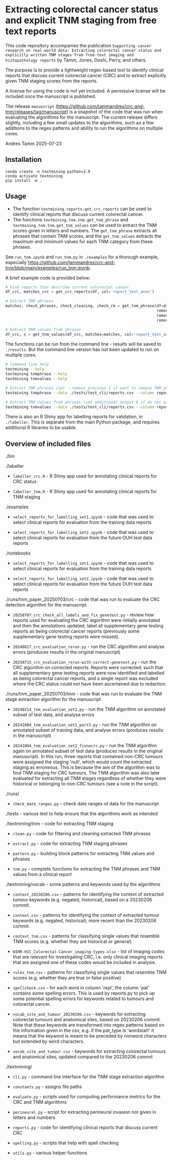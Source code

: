 # Extracting colorectal cancer status and explicit TNM staging from free text reports

This code repository accompanies the publication `Supporting cancer research on real-world data: Extracting colorectal cancer status and explicitly written TNM stages from free-text imaging and histopathology reports` by Tamm, Jones, Doshi, Perry, and others.

The purpose is to provide a lightweight regex-based tool to identify clinical reports that discuss current colorectal cancer (CRC) and to extract explicitly given TNM staging scores from the reports.

A license for using the code is not yet included. A permissive license will be included once the manuscript is published.

The release `manuscript` (https://github.com/tammandres/crc-and-tnm/releases/tag/manuscript) is a snapshot of the code that was run when evaluating the algorithms for the manuscript. The current release differs slightly, including a few small updates to the algorithms, such as a few additions to the regex patterns and ability to run the algorithms on multiple cores.

Andres Tamm
2025-07-23


## Installation 
```
conda create -n textmining python=3.9
conda activate textmining
pip install -e .
```


## Usage 

* The function `textmining.reports.get_crc_reports` can be used to identify clinical reports that discuss current colorectal cancer. 
* The functions `textmining.tnm.tnm.get_tnm_phrase` and `textmining.tnm.tnm.get_tnm_values` can be used to extract the TNM scores given in letters and numbers. The `get_tnm_phrase` extracts all phrases that contain TNM scores, and the `get_tnm_values` extracts the maximum and minimum values for each TNM category from these phrases.

See `run_tnm.ipynb` and `run_tnm.py` in `./examples` for a thorough example, especially https://github.com/tammandres/crc-and-tnm/blob/main/examples/run_tnm.ipynb.

A brief example code is provided below:
```python
# Find reports that describe current colorectal cancer
df_crc, matches_crc = get_crc_reports(df, col='report_text_anon')

# Extract TNM phrases
matches, check_phrases, check_cleaning, check_rm = get_tnm_phrase(df=df_crc, col='report_text_anon', 
                                                                  remove_unusual=True, 
                                                                  remove_historical=False, 
                                                                  remove_falsepos=True)

# Extract TNM values from phrases
df_crc, s = get_tnm_values(df_crc, matches=matches, col='report_text_anon')
```

The functions can be run from the command line - results will be saved to `./results`.
But the command line version has not been updated to run on multiple cores.
```bash
# Command line help
textmining --help
textmining tnmphrase --help
textmining tnmvalues --help

# Extract TNM phrases (set --remove_previous 1 if want to remove TNM phrases that may be historical)
textmining tnmphrase --data ./tests/test_cli/reports.csv --column report_text_anon --remove_historical 0

# Extract TNM values from phrases (set additional_output 0 if do not want to include less important additional outputs)
textmining tnmvalues --data ./tests/test_cli/reports.csv --column report_text_anon --additional_output 0
```

There is also an R Shiny app for labelling reports for validation, in `./labeller`. This is separate from the
main Python package, and requires additional R libraries to be usable.


## Overview of included files 


./bin


./labeller

* `labeller_crc.R` - R Shiny app used for annotating clinical reports for CRC status

* `labeller_tnm.R` - R Shiny app used for annotating clinical reports for TNM staging


./examples

* `select_reports_for_labelling_set1.ipynb` - code that was used to select clinical reports for evaluation from the training data reports

* `select_reports_for_labelling_set2.ipynb` - code that was used to select clinical reports for evaluation from the future OUH test data reports


./notebooks

* `select_reports_for_labelling_set1.ipynb` - code that was used to select clinical reports for evaluation from the training data reports

* `select_reports_for_labelling_set2.ipynb` - code that was used to select clinical reports for evaluation from the future OUH test data reports


./runs/tnm_paper_20250703/crc - code that was run to evaluate the CRC detection algorithm for the manuscript

* `20250707_crc_check_all_labels_and_fix_genetest.py` - review how reports used for evaluating the CRC algorithm were initially annotated and then the annotations updated; label all supplementary gene testing reports as being colorectal cancer reports (previously some supplementary gene testing reports were missed). 

* `20240817_crc_evaluation_rerun.py` - run the CRC algorithm and analyse errors (produces results in the original manuscript)

* `20250715_crc_evaluation_rerun-with-correct-genetest.py` - run the CRC algorithm on corrected reports. Reports were corrected, such that all supplementary gene testing reports were now identified and labelled as being colorectal cancer reports, and a single report was excluded where the CRC status could not have been ascertained due to redaction.


./runs/tnm_paper_20250703/tnm - code that was run to evaluate the TNM stage extraction algorithm for the manuscript

* `20240214_tnm_evaluation_set2.py` - run the TNM algorithm on annotated subset of test data, and analyse errors

* `20241004_tnm_evaluation_set1_part3.py` - run the TNM algorithm on annotated subset of training data, and analyse errors (produces results in the manuscript)

* `20241004_tnm_evaluation_set2_fixnocrc.py` - run the TNM algorithm again on annotated subset of test data (produces results in the original manuscript). In this run, three reports that contained non-CRC tumours were assigned the staging 'null', which would count the extracted staging as erroneous. This is because the aim of the algorithm was to find TNM staging for CRC tumours. The TNM algorithm was also later evaluated for extracting all TNM stages regardless of whether they were historical or belonging to non-CRC tumours (see a note in the script).


./runs/

* `check_date_ranges.py` - check date ranges of data for the manuscript


./tests - various test to help ensure that the algorithms work as intended


./textmining/tnm - code for extracting TNM staging

* `clean.py` - code for filtering and cleaning extracted TNM phrases

* `extract.py` - code for extracting TNM staging phrases

* `pattern.py` - building block patterns for extracting TNM values and phrases

* `tnm.py` - complete functions for extracting the TNM phrases and TNM values from a clinical report


./textmining/vocab - some patterns and keywords used by the algorithms

* `context_20230206.csv` - patterns for identifying the context of extracted tumour keywords (e.g. negated, historical), based on a 20230206 commit.

* `context.csv` - patterns for identifying the context of extracted tumour keywords (e.g. negated, historical), more recent than the 20230206 commit.

* `context_tnm.csv` - patterns for classifying single values that resemble TNM scores (e.g. whether they are historical or general)

* `NIHR-HIC_Colorectal-Cancer_imaging-types.xlsx` - list of imaging codes that are relevant for investigating CRC, i.e. only clinical imaging reports that are assigned one of these codes would be included in analysis.

* `rules_tnm.csv` - patterns for classifying single values that resemble TNM scores (e.g. whether they are true or false positive)

* `spellcheck.csv` - for each word in column 'repl', the column 'pat' contains some spelling errors. This is used by reports.py to pick up some potential spelling errors for keywords related to tumours and colorectal cancer.

* `vocab_site_and_tumour_20230206.csv` - keywords for extracting colorectal tumours and anatomical sites, based on 20230206 commit. Note that these keywords are transformed into regex patterns based on the information given in the csv, e.g. if the pat_type is 'wordstart' it means that the keyword is meant to be preceded by nonword characters but extended by word characters.

* `vocab_site_and_tumour.csv` - keywords for extracting colorectal tumours and anatomical sites, updated compared to the 20230206 commit


./textmining/

* `cli.py` - command line interface for the TNM stage extraction algorithm

* `constants.py` - assigns file paths

* `evaluate.py` - scripts used for computing performance metrics for the CRC and TNM algorithms

* `perineural.py` - script for extracting perineural invasion not given in letters and numbers

* `reports.py` - code for identifying clinical reports that discuss current CRC

* `spelling.py` - scripts that help with spell checking

* `utils.py` - various helper functions